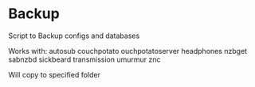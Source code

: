 Backup
======

Script to Backup configs and databases

Works with:
autosub
couchpotato
ouchpotatoserver
headphones
nzbget
sabnzbd
sickbeard
transmission
umurmur
znc

Will copy to specified folder